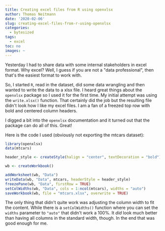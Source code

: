 ```yaml
---
title: Creating excel files from R using openxlsx
author: Thomas Neitmann
date: '2020-02-06'
slug: creating-excel-files-from-r-using-openxlsx
categories:
  - bytesized
tags:
  - excel
toc: no
images: ~
---
```


Yesterday I had to share data with some internal stakeholders in excel format. Why excel? Well, I guess if you are not a "data professional", then that's the easiest format to work with.

So, I started `R`, read in the dataset, did some data wrangling and then wanted to write the data to a xlsx file. I heard great things about the `openxlsx` package so I used it for the first time. My initial attempt was using the `write.xlsx()` function. That certainly did the job but the resulting file didn't look how I like my excel files. I am a fan of a freezed top row with bold and centered column headers.

I digged a bit into the `openxlsx` documentation and it turned out that the package can do all of this. Great!

Here is the code I used (obviously not exporting the mtcars dataset):

```r
library(openxlsx)
data(mtcars)

header_style <- createStyle(halign = "center", textDecoration = "bold")

wb <- createWorkbook()

addWorksheet(wb, "Data")
writeData(wb, "Data", mtcars, headerStyle = header_style)
freezePane(wb, "Data", firstRow = TRUE)
setColWidths(wb, "Data", cols = 1:ncol(mtcars), widths = "auto")
saveWorkbook(wb, file = "mtcars.xlsx", overwrite = TRUE)
```

The only thing that didn't quite work was adjusting the column width to fit the content. While there is a `setColWidths()` function where you can set the `widths` parameter to `"auto"` that didn't work a 100%. It *did* look much better than having all columns in the standard width, though. In the end that was good enough for me.
